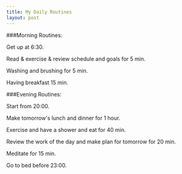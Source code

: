 ```yaml
---
title: My Daily Routines
layout: post
---
```


###Morning Routines:

Get up at 6:30.

Read & exercise & review schedule and goals for 5 min.

Washing and brushing for 5 min.

Having breakfast 15 min.

###Evening Routines:

Start from 20:00.

Make tomorrow's lunch and dinner for 1 hour.

Exercise and have a shower and eat for 40 min.

Review the work of the day and make plan for tomorrow for 20 min.

Meditate for 15 min.

Go to bed before 23:00.

